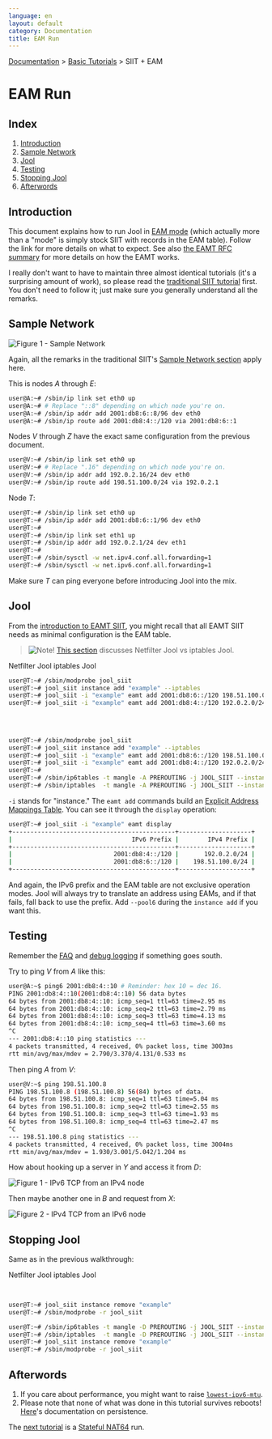 ```yaml
---
language: en
layout: default
category: Documentation
title: EAM Run
---
```


[Documentation](documentation.html) > [Basic Tutorials](documentation.html#basic-tutorials) > SIIT + EAM

# EAM Run

## Index

1. [Introduction](#introduction)
2. [Sample Network](#sample-network)
3. [Jool](#jool)
4. [Testing](#testing)
5. [Stopping Jool](#stopping-jool)
6. [Afterwords](#afterwords)

## Introduction

This document explains how to run Jool in [EAM mode](intro-xlat.html#siit-eamt) (which actually more than a "mode" is simply stock SIIT with records in the EAM table). Follow the link for more details on what to expect. See also [the EAMT RFC summary](eamt.html) for more details on how the EAMT works.

I really don't want to have to maintain three almost identical tutorials (it's a surprising amount of work), so please read the [traditional SIIT tutorial](run-vanilla.html#introduction) first. You don't need to follow it; just make sure you generally understand all the remarks.

## Sample Network

![Figure 1 - Sample Network](../images/network/eam.svg)

Again, all the remarks in the traditional SIIT's [Sample Network section](run-vanilla.html#sample-network) apply here.

This is nodes _A_ through _E_:

```bash
user@A:~# /sbin/ip link set eth0 up
user@A:~# # Replace "::8" depending on which node you're on.
user@A:~# /sbin/ip addr add 2001:db8:6::8/96 dev eth0
user@A:~# /sbin/ip route add 2001:db8:4::/120 via 2001:db8:6::1
```

Nodes _V_ through _Z_ have the exact same configuration from the previous document.

```bash
user@V:~# /sbin/ip link set eth0 up
user@V:~# # Replace ".16" depending on which node you're on.
user@V:~# /sbin/ip addr add 192.0.2.16/24 dev eth0
user@V:~# /sbin/ip route add 198.51.100.0/24 via 192.0.2.1
```

Node _T_:

```bash
user@T:~# /sbin/ip link set eth0 up
user@T:~# /sbin/ip addr add 2001:db8:6::1/96 dev eth0
user@T:~# 
user@T:~# /sbin/ip link set eth1 up
user@T:~# /sbin/ip addr add 192.0.2.1/24 dev eth1
user@T:~# 
user@T:~# /sbin/sysctl -w net.ipv4.conf.all.forwarding=1
user@T:~# /sbin/sysctl -w net.ipv6.conf.all.forwarding=1
```

Make sure _T_ can ping everyone before introducing Jool into the mix.

## Jool

From the [introduction to EAMT SIIT](intro-xlat.html#siit-eamt), you might recall that all EAMT SIIT needs as minimal configuration is the EAM table.

> ![Note!](../images/bulb.svg) [This section](intro-jool.html#design) discusses Netfilter Jool vs iptables Jool.

<div class="distro-menu">
	<span class="distro-selector" onclick="showDistro(this);">Netfilter Jool</span>
	<span class="distro-selector" onclick="showDistro(this);">iptables Jool</span>
</div>

<!-- Netfilter Jool -->
```bash
user@T:~# /sbin/modprobe jool_siit
user@T:~# jool_siit instance add "example" --iptables
user@T:~# jool_siit -i "example" eamt add 2001:db8:6::/120 198.51.100.0/24
user@T:~# jool_siit -i "example" eamt add 2001:db8:4::/120 192.0.2.0/24
 
 
 
```

<!-- iptables Jool -->
```bash
user@T:~# /sbin/modprobe jool_siit
user@T:~# jool_siit instance add "example" --iptables
user@T:~# jool_siit -i "example" eamt add 2001:db8:6::/120 198.51.100.0/24
user@T:~# jool_siit -i "example" eamt add 2001:db8:4::/120 192.0.2.0/24
user@T:~#
user@T:~# /sbin/ip6tables -t mangle -A PREROUTING -j JOOL_SIIT --instance "example"
user@T:~# /sbin/iptables  -t mangle -A PREROUTING -j JOOL_SIIT --instance "example"
```

`-i` stands for "instance." The `eamt add` commands build an [Explicit Address Mappings Table](eamt.html). You can see it through the `display` operation:

```bash
user@T:~# jool_siit -i "example" eamt display
+---------------------------------------------+--------------------+
|                                 IPv6 Prefix |        IPv4 Prefix |
+---------------------------------------------+--------------------+
|                            2001:db8:4::/120 |       192.0.2.0/24 |
|                            2001:db8:6::/120 |    198.51.100.0/24 |
+---------------------------------------------+--------------------+
```

And again, the IPv6 prefix and the EAM table are not exclusive operation modes. Jool will always try to translate an address using EAMs, and if that fails, fall back to use the prefix. Add `--pool6` during the `instance add` if you want this.

## Testing

Remember the [FAQ](faq.html) and [debug logging](usr-flags-global.html#logging-debug) if something goes south.

Try to ping _V_ from _A_ like this:

```bash
user@A:~$ ping6 2001:db8:4::10 # Reminder: hex 10 = dec 16.
PING 2001:db8:4::10(2001:db8:4::10) 56 data bytes
64 bytes from 2001:db8:4::10: icmp_seq=1 ttl=63 time=2.95 ms
64 bytes from 2001:db8:4::10: icmp_seq=2 ttl=63 time=2.79 ms
64 bytes from 2001:db8:4::10: icmp_seq=3 ttl=63 time=4.13 ms
64 bytes from 2001:db8:4::10: icmp_seq=4 ttl=63 time=3.60 ms
^C
--- 2001:db8:4::10 ping statistics ---
4 packets transmitted, 4 received, 0% packet loss, time 3003ms
rtt min/avg/max/mdev = 2.790/3.370/4.131/0.533 ms
```

Then ping _A_ from _V_:

```bash
user@V:~$ ping 198.51.100.8
PING 198.51.100.8 (198.51.100.8) 56(84) bytes of data.
64 bytes from 198.51.100.8: icmp_seq=1 ttl=63 time=5.04 ms
64 bytes from 198.51.100.8: icmp_seq=2 ttl=63 time=2.55 ms
64 bytes from 198.51.100.8: icmp_seq=3 ttl=63 time=1.93 ms
64 bytes from 198.51.100.8: icmp_seq=4 ttl=63 time=2.47 ms
^C
--- 198.51.100.8 ping statistics ---
4 packets transmitted, 4 received, 0% packet loss, time 3004ms
rtt min/avg/max/mdev = 1.930/3.001/5.042/1.204 ms
```

How about hooking up a server in _Y_ and access it from _D_:

![Figure 1 - IPv6 TCP from an IPv4 node](../images/run-eam-firefox-4to6.png)

Then maybe another one in _B_ and request from _X_:

![Figure 2 - IPv4 TCP from an IPv6 node](../images/run-eam-firefox-6to4.png)

## Stopping Jool

Same as in the previous walkthrough:

<div class="distro-menu">
	<span class="distro-selector" onclick="showDistro(this);">Netfilter Jool</span>
	<span class="distro-selector" onclick="showDistro(this);">iptables Jool</span>
</div>

<!-- Netfilter Jool -->
```bash
 
 
user@T:~# jool_siit instance remove "example"
user@T:~# /sbin/modprobe -r jool_siit
```

<!-- iptables Jool -->
```bash
user@T:~# /sbin/ip6tables -t mangle -D PREROUTING -j JOOL_SIIT --instance "example"
user@T:~# /sbin/iptables  -t mangle -D PREROUTING -j JOOL_SIIT --instance "example"
user@T:~# jool_siit instance remove "example"
user@T:~# /sbin/modprobe -r jool_siit
```

## Afterwords

1. If you care about performance, you might want to raise [`lowest-ipv6-mtu`](mtu.html).
3. Please note that none of what was done in this tutorial survives reboots! [Here](run-persistent.html)'s documentation on persistence.

The [next tutorial](run-nat64.html) is a [Stateful NAT64](intro-xlat.html#stateful-nat64) run.
